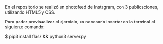 En el repositorio se realizó un photofeed de Instagram, con 3 publicaciones, utilizando HTML5 y CSS.

Para poder previsualizar el ejercicio, es necesario insertar en la terminal el siguiente comando:

$ pip3 install flask && python3 server.py